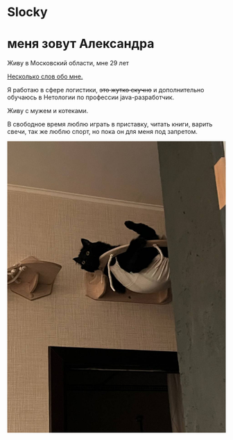 # Slocky
# меня зовут Александра 
Живу в Московский области, мне 29 лет


<u>Несколько слов обо мне.</u> 

Я работаю в сфере логистики, ~~это жутко скучно~~ и дополнительно обучаюсь в Нетологии по профессии java-разработчик.

Живу с мужем и котеками. 

В свободное время люблю играть в приставку, читать книги, варить свечи, так же люблю спорт, но пока он для меня под запретом. 

![фото котика](2023-05-01%2019.56.44.jpg)


